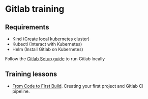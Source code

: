 # Gitlab training

## Requirements

- Kind (Create local kubernetes cluster)
- Kubectl (Interact with Kubernetes)
- Helm (Install Gitlab on Kubernetes)

Follow the [Gitlab Setup guide](./gitlab_lab_setup.md) to run Gitlab locally

## Training lessons

- [From Code to First Build](./01-first-projet-ci/README.md). Creating your first project and Gitlab CI pipeline.

